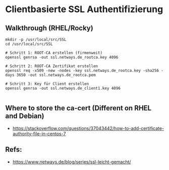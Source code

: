 # Clientbasierte SSL Authentifizierung 

## Walkthrough (RHEL/Rocky) 

```
mkdir -p /usr/local/src/SSL
cd /usr/local/src/SSL

# Schritt 1: ROOT-CA erstellen (firmenweit) 
openssl genrsa -out ssl.netways.de_rootca.key 4096

# Schritt 2: ROOT-CA Zertifikat erstellen  
openssl req -x509 -new -nodes -key ssl.netways.de_rootca.key -sha256 -days 3650 -out ssl.netways.de_rootca.pem

# Schritt 3: Key für Client erstellen 
openssl genrsa -out ssl.netways.de_client1.key 4096


```

## Where to store the ca-cert (Different on RHEL and Debian) 

  * https://stackoverflow.com/questions/37043442/how-to-add-certificate-authority-file-in-centos-7

## Refs:

  * https://www.netways.de/blog/series/ssl-leicht-gemacht/

